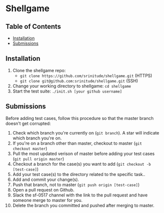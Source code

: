 # Shellgame

## Table of Contents
* [Installation](#installation)
* [Submissions](#submissions)

## Installation
1. Clone the shellgame repo:
   - `git clone https://github.com/srinitude/shellgame.git` (HTTPS)
   - `git clone git@github.com:srinitude/shellgame.git` (SSH)
2. Change your working directory to shellgame: `cd shellgame`
3. Start the test suite: `./init.sh [your github username]`

## Submissions
Before adding test cases, follow this procedure so that the master branch doesn't get corrupted:
1. Check which branch you're currently on (`git branch`). A star will indicate which branch you're on.
2. If you're on a branch other than master, checkout to master (`git checkout master`)
3. Pull the most updated verison of master before adding your test cases (`git pull origin master`)
4. Checkout a branch for the case(s) you want to add (`git checkout -b [test-case]`)
5. Add your test case(s) to the directory related to the specific task..
6. Add and commit your change(s).
7. Push that branch, not to master (`git push origin [test-case]`)
8. Open a pull request on Github.
9. Slack the sf-0517 channel with the link to the pull request and have someone merge to master for you.
10. Delete the branch you committed and pushed after merging to master.
